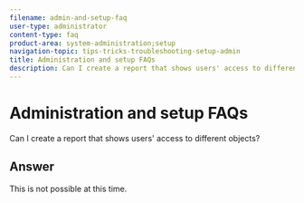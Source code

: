 ```yaml
---
filename: admin-and-setup-faq
user-type: administrator
content-type: faq
product-area: system-administration;setup
navigation-topic: tips-tricks-troubleshooting-setup-admin
title: Administration and setup FAQs
description: Can I create a report that shows users' access to different objects?
---
```


# Administration and setup FAQs

Can I create a report that shows users' access to different objects?

## Answer

This is not possible at this time.
